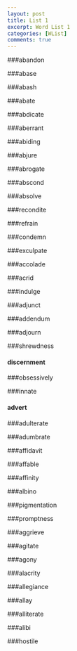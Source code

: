 ```yaml
---
layout: post
title: List 1
excerpt: Word List 1
categories: [WList]
comments: true
---
```


###abandon

###abase

###abash

###abate

###abdicate

###aberrant

###abiding

###abjure

###abrogate

###abscond

###absolve

###recondite

###refrain

###condemn

###exculpate

###accolade

###acrid

###indulge

###adjunct

###addendum

###adjourn

###shrewdness

#### discernment

###obsessively

###innate

#### advert

###adulterate

###adumbrate

###affidavit

###affable

###affinity

###albino

###pigmentation

###promptness

###aggrieve

###agitate

###agony

###alacrity

###allegiance

###allay

###alliterate

###alibi

###hostile


